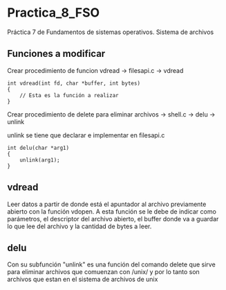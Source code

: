 # Practica_8_FSO
Práctica 7 de Fundamentos de sistemas operativos. Sistema de archivos 

## Funciones a modificar

Crear procedimiento de funcion vdread
-> filesapi.c -> vdread

```
int vdread(int fd, char *buffer, int bytes)
{
	// Esta es la función a realizar
} 
```
Crear procedimiento de delete para eliminar archivos
-> shell.c -> delu -> unlink

unlink se tiene que declarar e implementar en filesapi.c

```
int delu(char *arg1)
{
	unlink(arg1);
}
```

## vdread

Leer datos a partir de donde está el apuntador al archivo previamente abierto
con la función vdopen. A esta función se le debe de indicar como parámetros, el
descriptor del archivo abierto, el buffer donde va a guardar lo que lee del archivo y la
cantidad de bytes a leer.

## delu

Con su subfunción "unlink" es una función del comando delete que sirve para eliminar
archivos que comuenzan con /unix/ y por lo tanto son archivos que estan en el sistema
de archivos de unix
